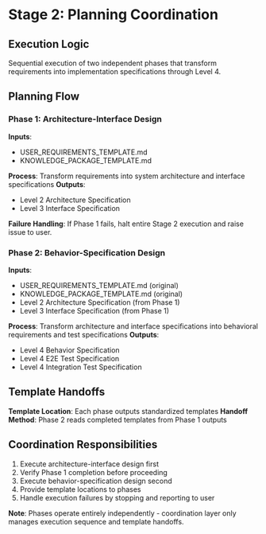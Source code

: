 # Stage 2: Planning Coordination

## Execution Logic
Sequential execution of two independent phases that transform requirements into implementation specifications through Level 4.

## Planning Flow

### Phase 1: Architecture-Interface Design
**Inputs**: 
- USER_REQUIREMENTS_TEMPLATE.md
- KNOWLEDGE_PACKAGE_TEMPLATE.md

**Process**: Transform requirements into system architecture and interface specifications
**Outputs**: 
- Level 2 Architecture Specification
- Level 3 Interface Specification

**Failure Handling**: If Phase 1 fails, halt entire Stage 2 execution and raise issue to user.

### Phase 2: Behavior-Specification Design
**Inputs**:
- USER_REQUIREMENTS_TEMPLATE.md (original)
- KNOWLEDGE_PACKAGE_TEMPLATE.md (original)
- Level 2 Architecture Specification (from Phase 1)
- Level 3 Interface Specification (from Phase 1)

**Process**: Transform architecture and interface specifications into behavioral requirements and test specifications
**Outputs**:
- Level 4 Behavior Specification
- Level 4 E2E Test Specification  
- Level 4 Integration Test Specification

## Template Handoffs
**Template Location**: Each phase outputs standardized templates
**Handoff Method**: Phase 2 reads completed templates from Phase 1 outputs

## Coordination Responsibilities
1. Execute architecture-interface design first
2. Verify Phase 1 completion before proceeding
3. Execute behavior-specification design second
4. Provide template locations to phases
5. Handle execution failures by stopping and reporting to user

**Note**: Phases operate entirely independently - coordination layer only manages execution sequence and template handoffs.